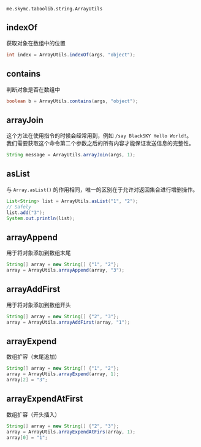 `me.skymc.taboolib.string.ArrayUtils`

## indexOf

获取对象在数组中的位置

```java
int index = ArrayUtils.indexOf(args, "object");
```

## contains

判断对象是否在数组中

```java
boolean b = ArrayUtils.contains(args, "object");
```

## arrayJoin

这个方法在使用指令的时候会经常用到，例如 `/say BlackSKY Hello World!`。  
我们需要获取这个命令第二个参数之后的所有内容才能保证发送信息的完整性。

```java
String message = ArrayUtils.arrayJoin(args, 1);
```

## asList

与 `Array.asList()` 的作用相同，唯一的区别在于允许对返回集合进行增删操作。

```java
List<String> list = ArrayUtils.asList("1", "2");
// Safely
list.add("3");
System.out.println(list);
```

## arrayAppend

用于将对象添加到数组末尾

```java
String[] array = new String[] {"1", "2"};
array = ArrayUtils.arrayAppend(array, "3");
```

## arrayAddFirst

用于将对象添加到数组开头

```java
String[] array = new String[] {"2", "3"};
array = ArrayUtils.arrayAddFirst(array, "1");
```

## arrayExpend

数组扩容（末尾追加）

```java
String[] array = new String[] {"1", "2"};
array = ArrayUtils.arrayExpend(array, 1);
array[2] = "3";
```

## arrayExpendAtFirst

数组扩容（开头插入）

```java
String[] array = new String[] {"2", "3"};
array = ArrayUtils.arrayExpendAtFirs(array, 1);
array[0] = "1";
```
